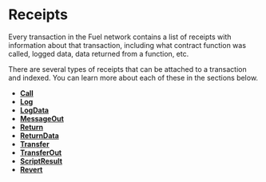 # Receipts

Every transaction in the Fuel network contains a list of receipts with information about that transaction, including what contract function was called, logged data, data returned from a function, etc.

There are several types of receipts that can be attached to a transaction and indexed. You can learn more about each of these in the sections below.

- [**Call**](./call.md)
- [**Log**](./log.md)
- [**LogData**](./logdata.md)
- [**MessageOut**](./messageout.md)
- [**Return**](./return.md)
- [**ReturnData**](./returndata.md)
- [**Transfer**](./transfer.md)
- [**TransferOut**](./transferout.md)
- [**ScriptResult**](./scriptresult.md)
- [**Revert**](./revert.md)
